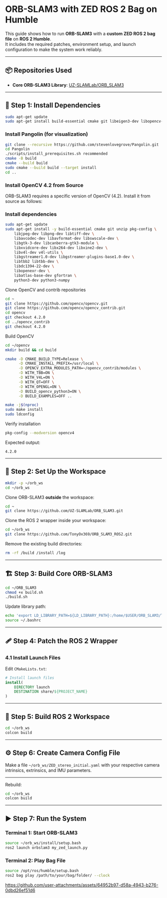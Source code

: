 
# ORB-SLAM3 with ZED ROS 2 Bag on Humble

This guide shows how to run **ORB-SLAM3** with a **custom ZED ROS 2 bag file** on **ROS 2 Humble**.  
It includes the required patches, environment setup, and launch configuration to make the system work reliably.

---

## 📦 Repositories Used
- **Core ORB-SLAM3 Library**: [UZ-SLAMLab/ORB_SLAM3](https://github.com/UZ-SLAMLab/ORB_SLAM3)
  
---

## 🔧 Step 1: Install Dependencies

```bash
sudo apt-get update
sudo apt-get install build-essential cmake git libeigen3-dev libopencv-dev libglew-dev
````

### Install Pangolin (for visualization)

```bash
git clone --recursive https://github.com/stevenlovegrove/Pangolin.git
cd Pangolin
./scripts/install_prerequisites.sh recommended
cmake -B build
cmake --build build
sudo cmake --build build --target install
cd ..
```

### Install OpenCV 4.2 from Source

ORB-SLAM3 requires a specific version of OpenCV (4.2). Install it from source as follows:

### Install dependencies
```bash
sudo apt-get update
sudo apt-get install -y build-essential cmake git unzip pkg-config \
    libjpeg-dev libpng-dev libtiff-dev \
    libavcodec-dev libavformat-dev libswscale-dev \
    libgtk-3-dev libcanberra-gtk3-module \
    libxvidcore-dev libx264-dev libxine2-dev \
    libv4l-dev v4l-utils \
    libgstreamer1.0-dev libgstreamer-plugins-base1.0-dev \
    libtbb2 libtbb-dev \
    libdc1394-22-dev \
    libopenexr-dev \
    libatlas-base-dev gfortran \
    python3-dev python3-numpy
```
Clone OpenCV and contrib repositories
```bash
cd ~
git clone https://github.com/opencv/opencv.git
git clone https://github.com/opencv/opencv_contrib.git
cd opencv
git checkout 4.2.0
cd ../opencv_contrib
git checkout 4.2.0
```

Build OpenCV
```bash
cd ~/opencv
mkdir build && cd build

cmake -D CMAKE_BUILD_TYPE=Release \
      -D CMAKE_INSTALL_PREFIX=/usr/local \
      -D OPENCV_EXTRA_MODULES_PATH=~/opencv_contrib/modules \
      -D WITH_TBB=ON \
      -D WITH_V4L=ON \
      -D WITH_QT=OFF \
      -D WITH_OPENGL=ON \
      -D BUILD_opencv_python3=ON \
      -D BUILD_EXAMPLES=OFF ..

make -j$(nproc)
sudo make install
sudo ldconfig
```
Verify installation
```bash
pkg-config --modversion opencv4
```
Expected output:
```
4.2.0
```


---

## 📂 Step 2: Set Up the Workspace

```bash
mkdir -p ~/orb_ws
cd ~/orb_ws
```

Clone ORB-SLAM3 **outside** the workspace:

```bash
cd ~
git clone https://github.com/UZ-SLAMLab/ORB_SLAM3.git
```

Clone the ROS 2 wrapper inside your workspace:

```bash
cd ~/orb_ws
git clone https://github.com/TonyOx369/ORB_SLAM3_ROS2.git
```

Remove the existing build directories:

```bash
rm -rf /build /install /log
```
---

## 🏗️ Step 3: Build Core ORB-SLAM3

```bash
cd ~/ORB_SLAM3
chmod +x build.sh
./build.sh
```

Update library path:

```bash
echo 'export LD_LIBRARY_PATH=${LD_LIBRARY_PATH}:/home/$USER/ORB_SLAM3/Thirdparty/g2o/lib' >> ~/.bashrc
source ~/.bashrc
```

---

## 🩹 Step 4: Patch the ROS 2 Wrapper

### 4.1 Install Launch Files

Edit `CMakeLists.txt`:

```cmake
# Install launch files
install(
    DIRECTORY launch
    DESTINATION share/${PROJECT_NAME}
)
```
---

## 🔨 Step 5: Build ROS 2 Workspace

```bash
cd ~/orb_ws
colcon build
```

---

## ⚙️ Step 6: Create Camera Config File

Make a file `~/orb_ws/ZED_stereo_initial.yaml` with your respective camera intrinsics, extrinsics, and IMU parameters.

---

Rebuild:

```bash
cd ~/orb_ws
colcon build
```

---

## ▶️ Step 7: Run the System

### Terminal 1: Start ORB-SLAM3

```bash
source ~/orb_ws/install/setup.bash
ros2 launch orbslam3 my_zed_launch.py
```

### Terminal 2: Play Bag File

```bash
source /opt/ros/humble/setup.bash
ros2 bag play /path/to/your/bag/folder/ --clock
```
https://github.com/user-attachments/assets/64952b97-d58a-4943-b276-0dbd26ef51d6





